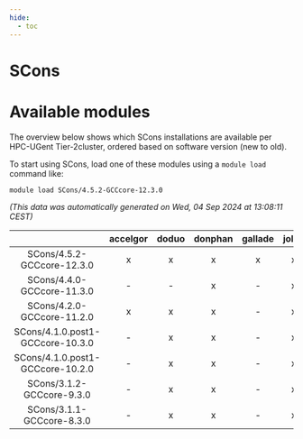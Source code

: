 ```yaml
---
hide:
  - toc
---
```


SCons
=====

# Available modules


The overview below shows which SCons installations are available per HPC-UGent Tier-2cluster, ordered based on software version (new to old).

To start using SCons, load one of these modules using a `module load` command like:

```shell
module load SCons/4.5.2-GCCcore-12.3.0
```

*(This data was automatically generated on Wed, 04 Sep 2024 at 13:08:11 CEST)*  

| |accelgor|doduo|donphan|gallade|joltik|shinx|skitty|
| :---: | :---: | :---: | :---: | :---: | :---: | :---: | :---: |
|SCons/4.5.2-GCCcore-12.3.0|x|x|x|x|x|x|x|
|SCons/4.4.0-GCCcore-11.3.0|-|-|x|-|x|-|-|
|SCons/4.2.0-GCCcore-11.2.0|x|x|x|-|x|-|x|
|SCons/4.1.0.post1-GCCcore-10.3.0|-|x|x|-|x|-|x|
|SCons/4.1.0.post1-GCCcore-10.2.0|-|x|x|-|x|-|x|
|SCons/3.1.2-GCCcore-9.3.0|-|x|x|-|x|-|x|
|SCons/3.1.1-GCCcore-8.3.0|-|x|x|-|x|-|x|
